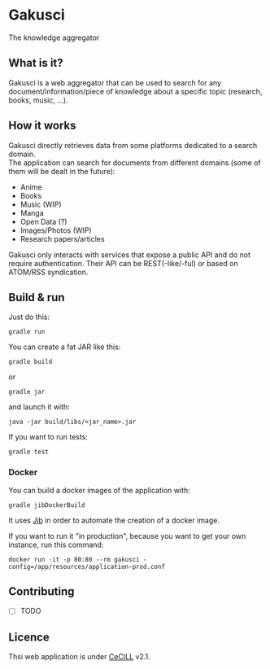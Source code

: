 # Gakusci #

The knowledge aggregator

## What is it? ##

Gakusci is a web aggregator that can be used to search for any document/information/piece of knowledge about a specific topic (research, books, music, ...).  


## How it works ##

Gakusci directly retrieves data from some platforms dedicated to a search domain.  
The application can search for documents from different domains (some of them will be dealt in the future):

- Anime
- Books
- Music (WIP)
- Manga
- Open Data (?)
- Images/Photos (WIP)
- Research papers/articles

Gakusci only interacts with services that expose a public API and do not require authentication.
Their API can be REST(-like/-ful) or based on ATOM/RSS syndication.

## Build & run ##

Just do this:

```
gradle run
```

You can create a fat JAR like this: 

```
gradle build
```
or
```
gradle jar
```

and launch it with:

```
java -jar build/libs/<jar_name>.jar
```

If you want to run tests:

```
gradle test
```

### Docker ###

You can build a docker images of the application with:

```
gradle jibDockerBuild
```

It uses [Jib](https://github.com/GoogleContainerTools/jib) in order to automate the creation of a docker image.

If you want to run it "in production", because you want to get your own instance, run this command: 

```
docker run -it -p 80:80 --rm gakusci -config=/app/resources/application-prod.conf
```

## Contributing ##

- [ ] TODO

## Licence ##

Thsi web application is under [CeCILL](https://cecill.info/licences/Licence_CeCILL_V2.1-en.txt) v2.1.
